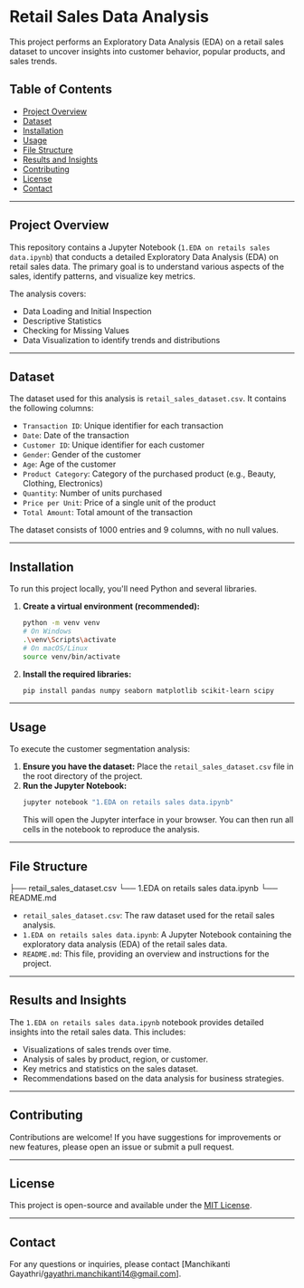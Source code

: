 # Retail Sales Data Analysis

This project performs an Exploratory Data Analysis (EDA) on a retail sales dataset to uncover insights into customer behavior, popular products, and sales trends.

## Table of Contents
- [Project Overview](#project-overview)
- [Dataset](#dataset)
- [Installation](#installation)
- [Usage](#usage)
- [File Structure](#file-structure)
- [Results and Insights](#results-and-insights)
- [Contributing](#contributing)
- [License](#license)
- [Contact](#contact)

---

## Project Overview
This repository contains a Jupyter Notebook (`1.EDA on retails sales data.ipynb`) that conducts a detailed Exploratory Data Analysis (EDA) on retail sales data. The primary goal is to understand various aspects of the sales, identify patterns, and visualize key metrics.

The analysis covers:
* Data Loading and Initial Inspection
* Descriptive Statistics
* Checking for Missing Values
* Data Visualization to identify trends and distributions

---

## Dataset
The dataset used for this analysis is `retail_sales_dataset.csv`. It contains the following columns:
* `Transaction ID`: Unique identifier for each transaction
* `Date`: Date of the transaction
* `Customer ID`: Unique identifier for each customer
* `Gender`: Gender of the customer
* `Age`: Age of the customer
* `Product Category`: Category of the purchased product (e.g., Beauty, Clothing, Electronics)
* `Quantity`: Number of units purchased
* `Price per Unit`: Price of a single unit of the product
* `Total Amount`: Total amount of the transaction

The dataset consists of 1000 entries and 9 columns, with no null values.

---

## Installation

To run this project locally, you'll need Python and several libraries.

1.  **Create a virtual environment (recommended):**
    ```bash
    python -m venv venv
    # On Windows
    .\venv\Scripts\activate
    # On macOS/Linux
    source venv/bin/activate
    ```

2.  **Install the required libraries:**
    ```bash
    pip install pandas numpy seaborn matplotlib scikit-learn scipy
    ```

---

## Usage

To execute the customer segmentation analysis:

1.  **Ensure you have the dataset:** Place the `retail_sales_dataset.csv` file in the root directory of the project.
2.  **Run the Jupyter Notebook:**
    ```bash
    jupyter notebook "1.EDA on retails sales data.ipynb"
    ```
    This will open the Jupyter interface in your browser. You can then run all cells in the notebook to reproduce the analysis.

---

## File Structure

├── retail_sales_dataset.csv
└── 1.EDA on retails sales data.ipynb
└── README.md

-   `retail_sales_dataset.csv`: The raw dataset used for the retail sales analysis.
-   `1.EDA on retails sales data.ipynb`: A Jupyter Notebook containing the exploratory data analysis (EDA) of the retail sales data.
-   `README.md`: This file, providing an overview and instructions for the project.

---

## Results and Insights

The `1.EDA on retails sales data.ipynb` notebook provides detailed insights into the retail sales data. This includes:
-   Visualizations of sales trends over time.
-   Analysis of sales by product, region, or customer.
-   Key metrics and statistics on the sales dataset.
-   Recommendations based on the data analysis for business strategies.

---

## Contributing

Contributions are welcome! If you have suggestions for improvements or new features, please open an issue or submit a pull request.

---

## License

This project is open-source and available under the [MIT License](LICENSE).

---

## Contact

For any questions or inquiries, please contact [Manchikanti Gayathri/gayathri.manchikanti14@gmail.com].

